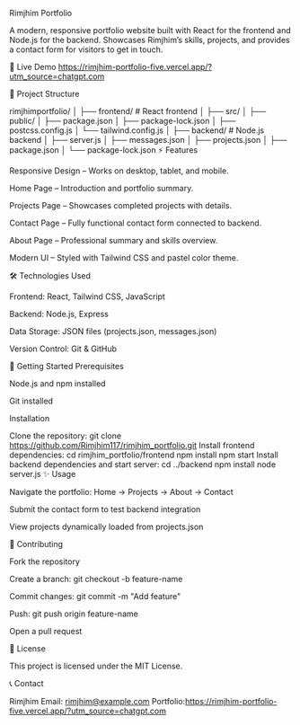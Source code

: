 Rimjhim Portfolio

A modern, responsive portfolio website built with React for the frontend and Node.js for the backend. Showcases Rimjhim’s skills, projects, and provides a contact form for visitors to get in touch.

🔗 Live Demo
https://rimjhim-portfolio-five.vercel.app/?utm_source=chatgpt.com


📁 Project Structure


rimjhimportfolio/
│
├── frontend/       # React frontend
│   ├── src/
│   ├── public/
│   ├── package.json
│   ├── package-lock.json
│   ├── postcss.config.js
│   └── tailwind.config.js
│
├── backend/        # Node.js backend
│   ├── server.js
│   ├── messages.json
│   ├── projects.json
│   ├── package.json
│   └── package-lock.json
⚡ Features

Responsive Design – Works on desktop, tablet, and mobile.

Home Page – Introduction and portfolio summary.

Projects Page – Showcases completed projects with details.

Contact Page – Fully functional contact form connected to backend.

About Page – Professional summary and skills overview.

Modern UI – Styled with Tailwind CSS and pastel color theme.

🛠 Technologies Used

Frontend: React, Tailwind CSS, JavaScript

Backend: Node.js, Express

Data Storage: JSON files (projects.json, messages.json)

Version Control: Git & GitHub

🚀 Getting Started
Prerequisites

Node.js and npm installed

Git installed

Installation

Clone the repository:
git clone https://github.com/Rimjhim117/rimjhim_portfolio.git
Install frontend dependencies:
cd rimjhim_portfolio/frontend
npm install
npm start
Install backend dependencies and start server:
cd ../backend
npm install
node server.js
✨ Usage

Navigate the portfolio: Home → Projects → About → Contact

Submit the contact form to test backend integration

View projects dynamically loaded from projects.json

📌 Contributing

Fork the repository

Create a branch: git checkout -b feature-name

Commit changes: git commit -m "Add feature"

Push: git push origin feature-name

Open a pull request

📄 License

This project is licensed under the MIT License.

📞 Contact

Rimjhim
Email: rimjhim@example.com
Portfolio:https://rimjhim-portfolio-five.vercel.app/?utm_source=chatgpt.com
